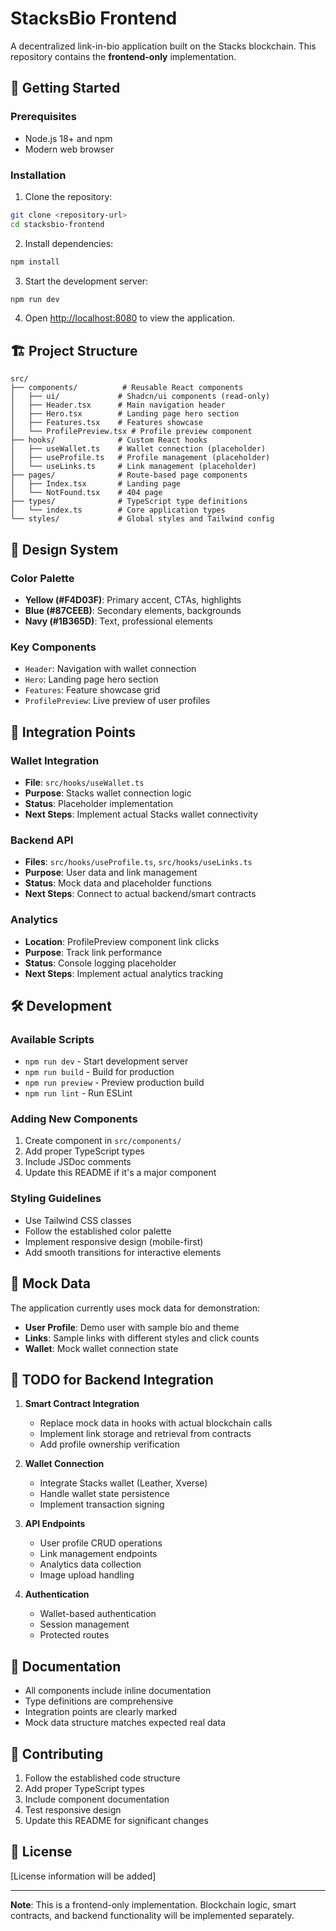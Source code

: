 
# StacksBio Frontend

A decentralized link-in-bio application built on the Stacks blockchain. This repository contains the **frontend-only** implementation.

## 🚀 Getting Started

### Prerequisites

- Node.js 18+ and npm
- Modern web browser

### Installation

1. Clone the repository:
```bash
git clone <repository-url>
cd stacksbio-frontend
```

2. Install dependencies:
```bash
npm install
```

3. Start the development server:
```bash
npm run dev
```

4. Open [http://localhost:8080](http://localhost:8080) to view the application.

## 🏗️ Project Structure

```
src/
├── components/          # Reusable React components
│   ├── ui/             # Shadcn/ui components (read-only)
│   ├── Header.tsx      # Main navigation header
│   ├── Hero.tsx        # Landing page hero section
│   ├── Features.tsx    # Features showcase
│   └── ProfilePreview.tsx # Profile preview component
├── hooks/              # Custom React hooks
│   ├── useWallet.ts    # Wallet connection (placeholder)
│   ├── useProfile.ts   # Profile management (placeholder)
│   └── useLinks.ts     # Link management (placeholder)
├── pages/              # Route-based page components
│   ├── Index.tsx       # Landing page
│   └── NotFound.tsx    # 404 page
├── types/              # TypeScript type definitions
│   └── index.ts        # Core application types
└── styles/             # Global styles and Tailwind config
```

## 🎨 Design System

### Color Palette
- **Yellow (#F4D03F)**: Primary accent, CTAs, highlights
- **Blue (#87CEEB)**: Secondary elements, backgrounds
- **Navy (#1B365D)**: Text, professional elements

### Key Components
- `Header`: Navigation with wallet connection
- `Hero`: Landing page hero section
- `Features`: Feature showcase grid
- `ProfilePreview`: Live preview of user profiles

## 🔌 Integration Points

### Wallet Integration
- **File**: `src/hooks/useWallet.ts`
- **Purpose**: Stacks wallet connection logic
- **Status**: Placeholder implementation
- **Next Steps**: Implement actual Stacks wallet connectivity

### Backend API
- **Files**: `src/hooks/useProfile.ts`, `src/hooks/useLinks.ts`
- **Purpose**: User data and link management
- **Status**: Mock data and placeholder functions
- **Next Steps**: Connect to actual backend/smart contracts

### Analytics
- **Location**: ProfilePreview component link clicks
- **Purpose**: Track link performance
- **Status**: Console logging placeholder
- **Next Steps**: Implement actual analytics tracking

## 🛠️ Development

### Available Scripts

- `npm run dev` - Start development server
- `npm run build` - Build for production
- `npm run preview` - Preview production build
- `npm run lint` - Run ESLint

### Adding New Components

1. Create component in `src/components/`
2. Add proper TypeScript types
3. Include JSDoc comments
4. Update this README if it's a major component

### Styling Guidelines

- Use Tailwind CSS classes
- Follow the established color palette
- Implement responsive design (mobile-first)
- Add smooth transitions for interactive elements

## 📝 Mock Data

The application currently uses mock data for demonstration:

- **User Profile**: Demo user with sample bio and theme
- **Links**: Sample links with different styles and click counts
- **Wallet**: Mock wallet connection state

## 🚧 TODO for Backend Integration

1. **Smart Contract Integration**
   - Replace mock data in hooks with actual blockchain calls
   - Implement link storage and retrieval from contracts
   - Add profile ownership verification

2. **Wallet Connection**
   - Integrate Stacks wallet (Leather, Xverse)
   - Handle wallet state persistence
   - Implement transaction signing

3. **API Endpoints**
   - User profile CRUD operations
   - Link management endpoints
   - Analytics data collection
   - Image upload handling

4. **Authentication**
   - Wallet-based authentication
   - Session management
   - Protected routes

## 📖 Documentation

- All components include inline documentation
- Type definitions are comprehensive
- Integration points are clearly marked
- Mock data structure matches expected real data

## 🤝 Contributing

1. Follow the established code structure
2. Add proper TypeScript types
3. Include component documentation
4. Test responsive design
5. Update this README for significant changes

## 📄 License

[License information will be added]

---

**Note**: This is a frontend-only implementation. Blockchain logic, smart contracts, and backend functionality will be implemented separately.
